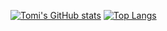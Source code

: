 [![Tomi's GitHub stats](https://github-readme-stats.vercel.app/api?username=pintertamas&count_private=true&show_icons=true&theme=dark&border_radius=10)](https://github.com/anuraghazra/github-readme-stats)
[![Top Langs](https://github-readme-stats.vercel.app/api/top-langs/?username=pintertamas&layout=demo)](https://github.com/anuraghazra/github-readme-stats)

